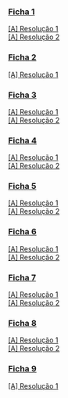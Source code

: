 ### [Ficha 1](ficha1.pdf)
[[A] Resolução 1](f1_res1.hs)
<br>[[A] Resolução 2](f1_res2.hs)
### [Ficha 2](ficha2.pdf)
[[A] Resolução 1](f2_res1.hs)
### [Ficha 3](ficha3.pdf)
[[A] Resolução 1](f3_res2.hs)
<br>[[A] Resolução 2](f1_res2.hs)
### [Ficha 4](ficha4.pdf)
[[A] Resolução 1](f4_res2.hs)
<br>[[A] Resolução 2](f4_res2.hs)
### [Ficha 5](ficha5.pdf)
[[A] Resolução 1](f5_res2.hs)
<br>[[A] Resolução 2](f5_res2.hs)
### [Ficha 6](ficha6.pdf)
[[A] Resolução 1](f6_res2.hs)
<br>[[A] Resolução 2](f6_res2.hs)
### [Ficha 7](ficha7.pdf)
[[A] Resolução 1](f7_res2.hs)
<br>[[A] Resolução 2](f1_res7.hs)
### [Ficha 8](ficha8.pdf)
[[A] Resolução 1](f8_res2.hs)
<br>[[A] Resolução 2](f8_res2.hs)
### [Ficha 9](ficha9.pdf)
[[A] Resolução 1](f9_res2.hs)
